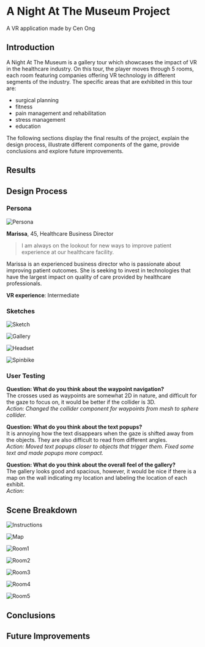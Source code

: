 # A Night At The Museum Project
A VR application made by Cen Ong

## Introduction 
A Night At The Museum is a gallery tour which showcases the impact of VR in the healthcare industry. On this tour, the player moves through 5 rooms, each room featuring companies offering VR technology in different segments of the industry. The specific areas that are exhibited in this tour are:
- surgical planning
- fitness
- pain management and rehabilitation
- stress management
- education

The following sections display the final results of the project, explain the design process, illustrate different components of the game, provide conclusions and explore future improvements.

## Results

## Design Process
 
### Persona

![](media/persona.png?raw=true "Persona")

**Marissa**, 45, Healthcare Business Director

>I am always on the lookout for new ways to improve patient experience at our healthcare facility.

Marissa is an experienced business director who is passionate about improving patient outcomes. She is seeking to invest in technologies that have the largest impact on quality of care provided by healthcare professionals. 

**VR experience**: Intermediate

### Sketches

![](media/sketch.png?raw=true "Sketch")

![](media/gallerywalls.png?raw=true "Gallery")

![](media/headset.png?raw=true "Headset")

![](media/spinbike.png?raw=true "Spinbike")

### User Testing

**Question: What do you think about the waypoint navigation?**  
The crosses used as waypoints are somewhat 2D in nature, and difficult for the gaze to focus on, it would be better if the collider is 3D.  
*Action: Changed the collider component for waypoints from mesh to sphere collider.*

**Question: What do you think about the text popups?**  
It is annoying how the text disappears when the gaze is shifted away from the objects. They are also difficult to read from different angles.  
*Action: Moved text popups closer to objects that trigger them. Fixed some text and made popups more compact.*

**Question: What do you think about the overall feel of the gallery?**  
The gallery looks good and spacious, however, it would be nice if there is a map on the wall indicating my location and labeling the location of each exhibit.  
*Action:*  

## Scene Breakdown

![](media/instructions.png?raw=true "Instructions")

![](media/gallerymap.png?raw=true "Map")

![](media/room1.png?raw=true "Room1")

![](media/room2.png?raw=true "Room2")

![](media/room3.png?raw=true "Room3")

![](media/room4.png?raw=true "Room4")

![](media/room5.png?raw=true "Room5")

## Conclusions 

## Future Improvements
